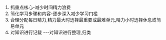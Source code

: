 1. 抓重点核心-减少时间精力浪费
2. 简化学习步骤和内容-逐步深入减少学习门槛
3. 合理分配每日精力,精力最大时选择最重要或最难单元,精力小时选择休息或简易单元
4. 对知识进行记载   ---对知识进行整理,归类
